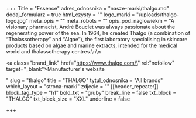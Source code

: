 +++
Title = "Essence"
adres_odnosnika = "nasze-marki/thalgo.md"
dodaj_formularz = true
html_czysty = ""
logo_marki = "/uploads/thalgo-logo.jpg"
meta_opis = ""
meta_robots = ""
opis_pod_naglowiekm = "A visionary pharmacist, André Bouclet was always passionate about the regenerating power of the sea. In 1964, he created Thalgo (a combination of “Thalassotherapy” and “Algae”), the first laboratory specialising in skincare products based on algae and marine extracts, intended for the medical world and thalassotherapy centres.\n\n    <p><a class=\"brand_link\" href=\"https://www.thalgo.com/\" rel:\"nofollow\" target=\"_blank\">Manufacturer's website</a></p>"
slug = "thalgo"
title = "THALGO"
tytul_odnosnika = "All brands"
which_layout = "strona-marki"
zdjecie = ""
[[header_repeater]]
block_tag_type = "h1"
bold_txt = "gruby"
break_line = false
txt_block = "THALGO"
txt_block_size = "XXL"
underline = false

+++
